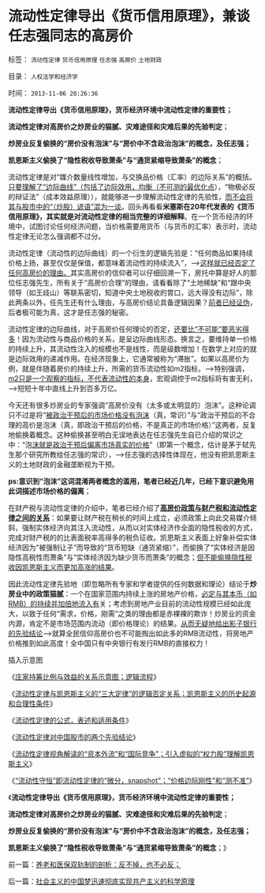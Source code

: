 # 流动性定律导出《货币信用原理》，兼谈任志强同志的高房价

标签： `流动性定律` `货币信用原理` `任志强` `高房价` `土地财政` 

目录： `人权法学和经济学`

时间： `2013-11-06 20:26:36`

**流动性定律导出《货币信用原理》，货币经济环境中流动性定律的重要性；**

**流动性定律对高房价之炒房业的猫腻、灾难途径和灾难后果的先验判定**；

**炒房业反复偷换的“房价没有泡沫”与“房价中不含政治泡沫”的概念，及任志强；**

**凯恩斯主义偷换了“隐性税收导致萧条”与“通货紧缩导致萧条”的概念**；

流动性定律是对“媒介数量线性增加，与交换品价格（汇率）的边际关系”的概括。[只要理解了“边际曲线”（包括了边际效用，均衡（不可测的最优化点](../../../2013/11/2/围棋悟道经济学的金钥匙，熟悉边际的曲线.md)），“物极必反的辩证法”（成本效益原理）），就能够进一步理解流动性定律的先验性，[而不会将其与股市中的“（炒股）谚语”混为一谈](../../../2013/10/31/“流动性守恒”即流动性定律的“微分，snapshot”和股市的测不准.md)。回头再看看**米塞斯在20年代发表的《货币信用原理》，其实就是对流动性定律的相当完整的详细解释**。在一个货币经济的环境中，试图讨论任何经济问题，当价格需要用货币（与货币的汇率）表示时，流动性定律无论怎么强调都不过分。

流动性定律（流动性的边际曲线）的一个衍生的逻辑先验是：“任何商品如果持续价格上扬，甚至仅仅是保值，都意味着流动性的持续流入”，——>[这样就已经否定了任何高房价的理由。](../../../2013/10/3/高房价和遗产税的吼猴主义及其宇宙真理的灾难后果.md)其实高房价的信仰者可以仔细回溯一下，房托中算是好人的那位任志强先生，所有关于“高房价合理”的理由，请看看除了“土地稀缺”和“跟中央领导（如王歧山）等联系密切，知道中央土地税收的胃口，远大得没有边际”，除此两条以外，任先生还有什么理由，与高房价结论具备逻辑因果？[前者已经证伪](../../../2013/2/25/限购是救炒房客！不要把自已炒成咸鱼！.md)，后者极可能为真，这才是任志强的秘密。

流动性定律的边际曲线，对于高房价任何理论的否定，[还要比“不可能”要恶劣得多](../../../2013/9/14/土地财政的高房价中的坏帐链条的堰塞湖.md)！因为流动性与商品价格的关系，是呈边际曲线形态。换言之，要维持单一价格的持续上升，其流动性注入的规模也不是线性，而是级数增加！在数学上对应的就是边际效用的递减作用。在经济现象上，它通常被称为“滞胀”。如果以高房价为例，就是伴随着房价的持续上升，所需的货币流动性如m2指标，——>特别强调，[m2只是一个观察的指标，不代表流动性的本身](../../../2013/4/15/凯恩斯主义的基础货币与M2之间的乘数和国进民退；.md)，宏观调控于m2指标将有害无利，——>短短十年中直线上升到百多万亿。

今天还有很多炒房业的专家强调“高房价没有（太多或太明显的）泡沫”。这种论调只不过是将“[被政治干预后的市场价格没有泡沫](../../../2009/7/17/商品房市场的高房价确实完全没有腐败.md)（真，常识）”与“政治干预后的不合理的高价是泡沫（真，即政治干预后的价格，不是真正的市场价格）”这两者，反复地偷换着概念。这种偷换甚至明白无误地表达在任志强先生自已介绍的常识之中：“泡[沫就是政治干预后偏离市场真实的价格](../../../2009/7/18/为什么商品房市场确实不存在腐败.md)”（即第一个概念，估计是茅于轼先生那个研究所教给任志强的常识），——>任志强的选择性体现在，他没有把凯恩斯主义的土地财政的金融垄断视为干预。

**ps:意识到“泡沫”这词混淆两者概念的滥用，笔者已经近几年，已经下意识避免用此词描述市场价格的偏离**；

在财产税与流动性定律的介绍中，笔者已经介绍了[**高房价政策与财产税和流动性定律之间的关系**](../../../2013/11/5/财产税与流动性定律的冲突，真实税负远远超过表面税率.md)：如果要让财产税在稍长的时间上成立，必须政策上向此交易媒介倾斜，强制实体经济向其注入流动性，从而以对实体经济作全面的隐性税收的方式，完成对财产税的的比表面税率高得多的税负征收。凯恩斯主义表面上好象补偿实体经济因为“被强制让子”而导致的“货币短缺（通货紧缩）”，而偷换了“实体经济是因隐性高税性而萧条”与“实体经济因为缺少货币而萧条”的概念；[但不能偷换隐性税收因凯恩斯主义而更加高涨的结果](../../../2013/10/15/从不确定成本的倒置，看透“以房养老”的全国陷阱.md)。

因此流动性定律先验地（即忽略所有专家和学者提供的任何数据和理论）结论于**炒房业中的政策猫腻**：一个在国家范围内持续上涨的房地产价格，[必定与其本币（如RMB）的持续并加倍地流入有](../../../2013/10/16/影子银行不是地下银行，影子银行流入炒房业，高房价呈癌症恶化.md)关；考虑到房地产业目前的流动性规模已经如此庞大，以致于任何“需求，价格，刚需”之类的理由都是赤裸裸的欺诈！炒房业的资金内源，肯定不是市场范围内流动（即价格理论）的结果。[从而无疑地给出影子银行的先验结论](../../../2013/10/21/牛刀同志掩盖了炒房业的非法资金渠道.md)——>就算全民信仰高房价也不可能掏出如此多的RMB流动性，将房地产价格推到如此高度！全中国只有中央银行有发行RMB的直接权力！

插入示意图

[](http://photo.blog.sina.com.cn/showpic.html#blogid=5563a64d0102eev3&url=http://album.sina.com.cn/pic/001yX18Ngy6E0V5ZymL53)

《[庄家持筹比例与效益的关系示意图；逻辑流程](../../../2013/10/27/庄家持筹比例与效益的关系示意图，逻辑推导的流程.md)》

《[流动性定律与凯恩斯主义的“三大定律”的逻辑否定关系；凯恩斯主义的历史起源和合理性条件](../../../2013/10/28/流动性定律与凯恩斯主义的“三大定律”的逻辑互相否定的关系.md)》

《[流动性定律的公式，表述和适用条件](../../../2013/10/29/流动性定律的公式，表述和适用条件.md)》

《[流动性定律对中国股市的两个先验结论](../../../2013/10/29/流动性定律对中国股市的两个先验结论.md)》

《[流动性定律视角解读的“资本外流”和“国际竞争”；引入虚拟的“权力股”理解凯恩斯主义](../../../2013/10/30/流动性定律解读“资本外流”和“国际竞争”，权力股的虚拟概念.md)》

《[“流动性守恒”即流动性定律的“微分，snapshot”；“价格边际刚性”和“测不准”](../../../2013/10/31/“流动性守恒”即流动性定律的“微分，snapshot”和股市的测不准.md)》

《**流动性定律导出《货币信用原理》，货币经济环境中流动性定律的重要性；**

**流动性定律对高房价之炒房业的猫腻、灾难途径和灾难后果的先验判定**；

**炒房业反复偷换的“房价没有泡沫”与“房价中不含政治泡沫”的概念，及任志强；**

**凯恩斯主义偷换了“隐性税收导致萧条”与“通货紧缩导致萧条”的概念**；》



前一篇：[养老和医保双轨制的剖析：反不掉，也不必反；](../../../2013/11/6/养老和医保双轨制的剖析：反不掉，也不必反；.md)

后一篇：[社会主义的中国梦迅速彻底实现共产主义的科学原理](../../../2013/11/6/社会主义的中国梦迅速彻底实现共产主义的科学原理.md)